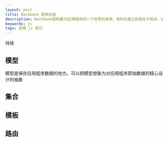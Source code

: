 ```yaml
---
layout: post
title: Backbone 使用总结
description: Backbone是构建JS应用程序的一个优秀的类库。他的优美之处就在于简洁。这是一个轻量的类库，覆盖了所有的基础功能，同事提供了最大的灵活性。MVC是贯穿其核心的模式。
keywords: js 
tags: 前端 js 笔记
---
```


待续
## 模型

模型是保存应用程序数据的地方。可以把模型想象为对应用程序原始数据的精心设计的抽象

## 集合

## 模板

## 路由


